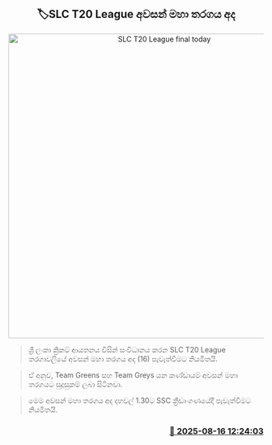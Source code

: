 <p align='center'><b><h2 align='center' title='SLC T20 League final today'>🏷SLC T20 League අවසන් මහා තරගය අද</h2></b></p>
<p align='center'><img src='https://helakuru.sgp1.cdn.digitaloceanspaces.com/esana/images/lib/slc-t20-league-2025.jpg' width='600' alt='SLC T20 League final today'></p>

> ශ්‍රී ලංකා ක්‍රිකට් ආයතනය විසින් සංවිධානය කරන SLC T20 League තරගාවලියේ අවසන් මහා තරගය අද (16) පැවැත්වීමට නියමිතයි.

> ඒ අනුව, Team Greens සහ Team Greys යන කණ්ඩායම් අවසන් මහා තරගයට සුදුසුකම් ලබා සිටිනවා.

> මෙම අවසන් මහා තරගය අද දහවල් 1.30ට SSC ක්‍රීඩාංගණයේදී පැවැත්වීමට නියමිතයි.



<h3 align='right'><a href='https://www.helakuru.lk/esana/p/112749/'>📅 2025-08-16 12:24:03</a></h3>
